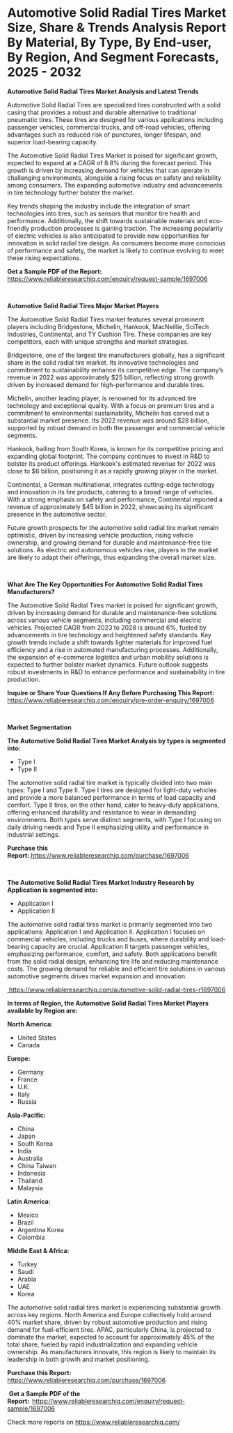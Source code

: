 <p><h1>Automotive Solid Radial Tires Market Size, Share & Trends Analysis Report By Material, By Type, By End-user, By Region, And Segment Forecasts, 2025 - 2032</h1></p><p><strong>Automotive Solid Radial Tires Market Analysis and Latest Trends</strong></p>
<p><p>Automotive Solid Radial Tires are specialized tires constructed with a solid casing that provides a robust and durable alternative to traditional pneumatic tires. These tires are designed for various applications including passenger vehicles, commercial trucks, and off-road vehicles, offering advantages such as reduced risk of punctures, longer lifespan, and superior load-bearing capacity. </p><p>The Automotive Solid Radial Tires Market is poised for significant growth, expected to expand at a CAGR of 8.8% during the forecast period. This growth is driven by increasing demand for vehicles that can operate in challenging environments, alongside a rising focus on safety and reliability among consumers. The expanding automotive industry and advancements in tire technology further bolster the market. </p><p>Key trends shaping the industry include the integration of smart technologies into tires, such as sensors that monitor tire health and performance. Additionally, the shift towards sustainable materials and eco-friendly production processes is gaining traction. The increasing popularity of electric vehicles is also anticipated to provide new opportunities for innovation in solid radial tire design. As consumers become more conscious of performance and safety, the market is likely to continue evolving to meet these rising expectations.</p></p>
<p><strong>Get a Sample PDF of the Report:&nbsp;</strong> <a href="https://www.reliableresearchiq.com/enquiry/request-sample/1697006?utm_campaign=1123&utm_medium=2&utm_source=Github&utm_content=ia&utm_term=08012025&utm_id=automotive-solid-radial-tires">https://www.reliableresearchiq.com/enquiry/request-sample/1697006</a></p>
<p>&nbsp;</p>
<p><strong>Automotive Solid Radial Tires Major Market Players</strong></p>
<p><p>The Automotive Solid Radial Tires market features several prominent players including Bridgestone, Michelin, Hankook, MacNeillie, SciTech Industries, Continental, and TY Cushion Tire. These companies are key competitors, each with unique strengths and market strategies.</p><p>Bridgestone, one of the largest tire manufacturers globally, has a significant share in the solid radial tire market. Its innovative technologies and commitment to sustainability enhance its competitive edge. The company’s revenue in 2022 was approximately $25 billion, reflecting strong growth driven by increased demand for high-performance and durable tires.</p><p>Michelin, another leading player, is renowned for its advanced tire technology and exceptional quality. With a focus on premium tires and a commitment to environmental sustainability, Michelin has carved out a substantial market presence. Its 2022 revenue was around $28 billion, supported by robust demand in both the passenger and commercial vehicle segments.</p><p>Hankook, hailing from South Korea, is known for its competitive pricing and expanding global footprint. The company continues to invest in R&D to bolster its product offerings. Hankook's estimated revenue for 2022 was close to $6 billion, positioning it as a rapidly growing player in the market.</p><p>Continental, a German multinational, integrates cutting-edge technology and innovation in its tire products, catering to a broad range of vehicles. With a strong emphasis on safety and performance, Continental reported a revenue of approximately $45 billion in 2022, showcasing its significant presence in the automotive sector.</p><p>Future growth prospects for the automotive solid radial tire market remain optimistic, driven by increasing vehicle production, rising vehicle ownership, and growing demand for durable and maintenance-free tire solutions. As electric and autonomous vehicles rise, players in the market are likely to adapt their offerings, thus expanding the overall market size.</p></p>
<p>&nbsp;</p>
<p><strong>What Are The Key Opportunities For Automotive Solid Radial Tires Manufacturers?</strong></p>
<p><p>The Automotive Solid Radial Tires market is poised for significant growth, driven by increasing demand for durable and maintenance-free solutions across various vehicle segments, including commercial and electric vehicles. Projected CAGR from 2023 to 2028 is around 6%, fueled by advancements in tire technology and heightened safety standards. Key growth trends include a shift towards lighter materials for improved fuel efficiency and a rise in automated manufacturing processes. Additionally, the expansion of e-commerce logistics and urban mobility solutions is expected to further bolster market dynamics. Future outlook suggests robust investments in R&D to enhance performance and sustainability in tire production.</p></p>
<p><strong>Inquire or Share Your Questions If Any Before Purchasing This Report:</strong> <a href="https://www.reliableresearchiq.com/enquiry/pre-order-enquiry/1697006?utm_campaign=1123&utm_medium=2&utm_source=Github&utm_content=ia&utm_term=08012025&utm_id=automotive-solid-radial-tires">https://www.reliableresearchiq.com/enquiry/pre-order-enquiry/1697006</a></p>
<p>&nbsp;</p>
<p><strong>Market Segmentation</strong></p>
<p><strong>The Automotive Solid Radial Tires Market Analysis by types is segmented into:</strong></p>
<p><ul><li>Type I</li><li>Type II</li></ul></p>
<p><p>The automotive solid radial tire market is typically divided into two main types: Type I and Type II. Type I tires are designed for light-duty vehicles and provide a more balanced performance in terms of load capacity and comfort. Type II tires, on the other hand, cater to heavy-duty applications, offering enhanced durability and resistance to wear in demanding environments. Both types serve distinct segments, with Type I focusing on daily driving needs and Type II emphasizing utility and performance in industrial settings.</p></p>
<p><strong>Purchase this Report:&nbsp;</strong><a href="https://www.reliableresearchiq.com/purchase/1697006?utm_campaign=1123&utm_medium=2&utm_source=Github&utm_content=ia&utm_term=08012025&utm_id=automotive-solid-radial-tires">https://www.reliableresearchiq.com/purchase/1697006</a></p>
<p>&nbsp;</p>
<p><strong>The Automotive Solid Radial Tires Market Industry Research by Application is segmented into:</strong></p>
<p><ul><li>Application I</li><li>Application II</li></ul></p>
<p><p>The automotive solid radial tires market is primarily segmented into two applications: Application I and Application II. Application I focuses on commercial vehicles, including trucks and buses, where durability and load-bearing capacity are crucial. Application II targets passenger vehicles, emphasizing performance, comfort, and safety. Both applications benefit from the solid radial design, enhancing tire life and reducing maintenance costs. The growing demand for reliable and efficient tire solutions in various automotive segments drives market expansion and innovation.</p></p>
<p><a href="https://www.reliableresearchiq.com/automotive-solid-radial-tires-r1697006?utm_campaign=1123&utm_medium=2&utm_source=Github&utm_content=ia&utm_term=08012025&utm_id=automotive-solid-radial-tires">&nbsp;https://www.reliableresearchiq.com/automotive-solid-radial-tires-r1697006</a></p>
<p><strong>In terms of Region, the Automotive Solid Radial Tires Market Players available by Region are:</strong></p>
<p>
    <p> <strong> North America: </strong>
        <ul>
            <li>United States</li>
            <li>Canada</li>
        </ul>
        </p> 
    <p> <strong> Europe: </strong>
        <ul>
            <li>Germany</li>
            <li>France</li>
            <li>U.K.</li>
            <li>Italy</li>
            <li>Russia</li>
        </ul>
        </p> 
    <p> <strong> Asia-Pacific: </strong>
        <ul>
            <li>China</li>
            <li>Japan</li>
            <li>South Korea</li>
            <li>India</li>
            <li>Australia</li>
            <li>China Taiwan</li>
            <li>Indonesia</li>
            <li>Thailand</li>
            <li>Malaysia</li>
        </ul>
        </p> 
    <p> <strong> Latin America: </strong>
        <ul>
            <li>Mexico</li>
            <li>Brazil</li>
            <li>Argentina Korea</li>
            <li>Colombia</li>
        </ul>
        </p> 
    <p> <strong> Middle East & Africa: </strong>
        <ul>
            <li>Turkey</li>
            <li>Saudi</li>
            <li>Arabia</li>
            <li>UAE</li>
            <li>Korea</li>
        </ul>
    </p>
    </p>
<p><p>The automotive solid radial tires market is experiencing substantial growth across key regions. North America and Europe collectively hold around 40% market share, driven by robust automotive production and rising demand for fuel-efficient tires. APAC, particularly China, is projected to dominate the market, expected to account for approximately 45% of the total share, fueled by rapid industrialization and expanding vehicle ownership. As manufacturers innovate, this region is likely to maintain its leadership in both growth and market positioning.</p></p>
<p><strong>Purchase this Report: </strong><a href="https://www.reliableresearchiq.com/purchase/1697006?utm_campaign=1123&utm_medium=2&utm_source=Github&utm_content=ia&utm_term=08012025&utm_id=automotive-solid-radial-tires">https://www.reliableresearchiq.com/purchase/1697006</a></p>
<p>&nbsp;<strong>Get a Sample PDF of the Report:&nbsp;&nbsp;</strong><a href="https://www.reliableresearchiq.com/enquiry/request-sample/1697006?utm_campaign=1123&utm_medium=2&utm_source=Github&utm_content=ia&utm_term=08012025&utm_id=automotive-solid-radial-tires">https://www.reliableresearchiq.com/enquiry/request-sample/1697006</a></p>
<p><strong></strong></p>
<p>Check more reports on <a href="https://www.reliableresearchiq.com/?utm_campaign=1123&utm_medium=2&utm_source=Github&utm_content=ia&utm_term=08012025&utm_id=automotive-solid-radial-tires">https://www.reliableresearchiq.com/</a></p>